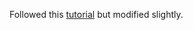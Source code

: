 Followed this [tutorial](https://wearespindle.com/articles/testing-our-infrastructure-code-using-kitchen-testinfra/) but modified slightly.
